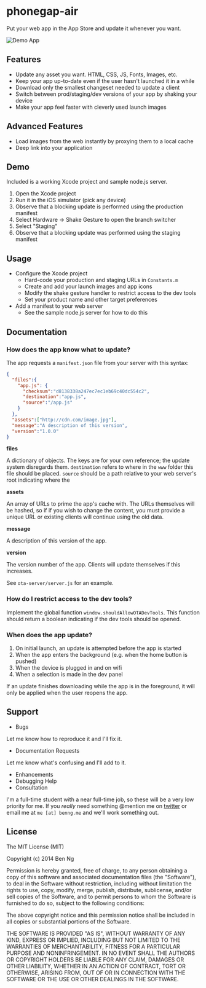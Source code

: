 phonegap-air
============

Put your web app in the App Store and update it whenever you want.

![Demo App](https://cldup.com/M5ZzPZAiEA-3000x3000.jpeg)

## Features

* Update any asset you want. HTML, CSS, JS, Fonts, Images, etc.
* Keep your app up-to-date even if the user hasn't launched it in a while
* Download only the smallest changeset needed to update a client
* Switch between prod/staging/dev versions of your app by shaking your device
* Make your app feel faster with cleverly used launch images

## Advanced Features

* Load images from the web instantly by proxying them to a local cache
* Deep link into your application

## Demo

Included is a working Xcode project and sample node.js server.

1. Open the Xcode project
2. Run it in the iOS simulator (pick any device)
3. Observe that a blocking update is performed using the production manifest
4. Select Hardware -> Shake Gesture to open the branch switcher
5. Select "Staging"
6. Observe that a blocking update was performed using the staging manifest

## Usage

* Configure the Xcode project
  * Hard-code your production and staging URLs in `Constants.m`
  * Create and add your launch images and app icons
  * Modify the shake gesture handler to restrict access to the dev tools
  * Set your product name and other target preferences
* Add a manifest to your web server
  * See the sample node.js server for how to do this

## Documentation

### How does the app know what to update?

The app requests a `manifest.json` file from your server with this syntax:

```json
{
  "files":{
    "app.js": {
      "checksum":"d8138338a247ec7ec1eb69c40dc554c2",
      "destination":"app.js",
      "source":"/app.js"
    }
  },
  "assets":["http://cdn.com/image.jpg"],
  "message":"A description of this version",
  "version":"1.0.0"
}
```

**files**

A dictionary of objects. The keys are for your own reference; the update system disregards them. `destination` refers to where in the `www` folder this file should be placed. `source` should be a path relative to your web server's root indicating where the

**assets**

An array of URLs to prime the app's cache with. The URLs themselves will be hashed, so if if you wish to change the content, you must provide a unique URL or existing clients will continue using the old data.

**message**

A description of this version of the app.

**version**

The version number of the app. Clients will update themselves if this increases.

See `ota-server/server.js` for an example.

### How do I restrict access to the dev tools?

Implement the global function `window.shouldAllowOTADevTools`. This function should return a boolean indicating if the dev tools should be opened.

### When does the app update?

1. On initial launch, an update is attempted before the app is started
2. When the app enters the background (e.g. when the home button is pushed)
3. When the device is plugged in and on wifi
4. When a selection is made in the dev panel

If an update finishes downloading while the app is in the foreground, it will only be applied when the user reopens the app.

## Support

* Bugs

Let me know how to reproduce it and I'll fix it.

* Documentation Requests

Let me know what's confusing and I'll add to it.

* Enhancements
* Debugging Help
* Consultation

I'm a full-time student with a near full-time job, so these will be a very low priority for me. If you *really* need something @mention me on [twitter](https://twitter.com/_benng) or email me at `me [at] benng.me` and we'll work something out.

## License

The MIT License (MIT)

Copyright (c) 2014 Ben Ng

Permission is hereby granted, free of charge, to any person obtaining a copy
of this software and associated documentation files (the "Software"), to deal
in the Software without restriction, including without limitation the rights
to use, copy, modify, merge, publish, distribute, sublicense, and/or sell
copies of the Software, and to permit persons to whom the Software is
furnished to do so, subject to the following conditions:

The above copyright notice and this permission notice shall be included in
all copies or substantial portions of the Software.

THE SOFTWARE IS PROVIDED "AS IS", WITHOUT WARRANTY OF ANY KIND, EXPRESS OR
IMPLIED, INCLUDING BUT NOT LIMITED TO THE WARRANTIES OF MERCHANTABILITY,
FITNESS FOR A PARTICULAR PURPOSE AND NONINFRINGEMENT. IN NO EVENT SHALL THE
AUTHORS OR COPYRIGHT HOLDERS BE LIABLE FOR ANY CLAIM, DAMAGES OR OTHER
LIABILITY, WHETHER IN AN ACTION OF CONTRACT, TORT OR OTHERWISE, ARISING FROM,
OUT OF OR IN CONNECTION WITH THE SOFTWARE OR THE USE OR OTHER DEALINGS IN
THE SOFTWARE.
